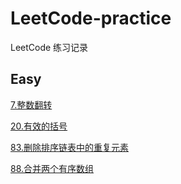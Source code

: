 # LeetCode-practice

LeetCode 练习记录

## Easy

[7.整数翻转](./easy/7.整数反转.js)

[20.有效的括号](./easy/20.有效的括号.js)

[83.删除排序链表中的重复元素](./easy/83.删除排序链表中的重复元素.js)

[88.合并两个有序数组](./easy/88.合并两个有序数组.js)
